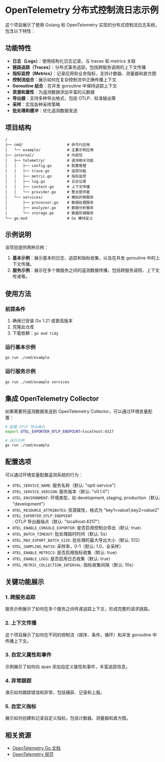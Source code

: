# OpenTelemetry 分布式控制流日志示例

这个项目展示了使用 Golang 和 OpenTelemetry 实现的分布式控制流日志系统，包含以下特性：

## 功能特性

- **日志（Logs）**：使用结构化日志记录，与 traces 和 metrics 关联
- **链路追踪（Traces）**：分布式事务追踪，包括跨服务调用的上下文传播
- **指标监控（Metrics）**：记录应用和业务指标，支持计数器、测量器和直方图
- **控制流组合**：展示如何在复杂控制流中正确传播上下文
- **Goroutine 组合**：在并发 goroutine 中保持追踪上下文
- **资源和属性**：为遥测数据添加丰富的元数据
- **导出器**：支持多种导出格式，包括 OTLP、标准输出等
- **采样**：实现各种采样策略
- **批处理和缓冲**：优化遥测数据发送

## 项目结构

```text
/
├── cmd/                    # 命令行应用
│   └── example/            # 主要示例应用
├── internal/               # 内部包
│   ├── telemetry/          # 遥测相关功能
│   │   ├── config.go       # 配置管理
│   │   ├── trace.go        # 追踪功能
│   │   ├── metric.go       # 指标监控
│   │   ├── log.go          # 日志记录
│   │   ├── context.go      # 上下文传播
│   │   └── provider.go     # 整合提供者
│   └── services/           # 模拟的微服务
│       ├── processor.go    # 数据处理服务
│       ├── analyzer.go     # 数据分析服务
│       └── storage.go      # 数据存储服务
└── go.mod                  # Go 模块定义
```

## 示例说明

该项目提供两种示例：

1. **基本示例**：展示基本的日志、追踪和指标收集，以及在并发 goroutine 中的上下文传播。
2. **服务示例**：展示在多个微服务之间的遥测数据传播，包括跨服务调用、上下文传递等。

## 使用方法

### 前提条件

1. 确保已安装 Go 1.21 或更高版本
2. 克隆此仓库
3. 下载依赖：`go mod tidy`

### 运行基本示例

```bash
go run ./cmd/example
```

### 运行服务示例

```bash
go run ./cmd/example services
```

## 集成 OpenTelemetry Collector

如果需要将遥测数据发送到 OpenTelemetry Collector，可以通过环境变量配置：

```bash
# 配置 OTLP 导出端点
export OTEL_EXPORTER_OTLP_ENDPOINT=localhost:4317

# 运行示例
go run ./cmd/example
```

## 配置选项

可以通过环境变量配置遥测系统的行为：

- `OTEL_SERVICE_NAME`: 服务名称（默认: "optl-service"）
- `OTEL_SERVICE_VERSION`: 服务版本（默认: "v0.1.0"）
- `OTEL_ENVIRONMENT`: 环境类型，如 development, staging, production（默认: "development"）
- `OTEL_RESOURCE_ATTRIBUTES`: 资源属性，格式为 "key1=value1,key2=value2"
- `OTEL_EXPORTER_OTLP_ENDPOINT`: OTLP 导出器端点（默认: "localhost:4317"）
- `OTEL_ENABLE_CONSOLE_EXPORTER`: 是否启用控制台导出（默认: true）
- `OTEL_BATCH_TIMEOUT`: 批处理超时时间（默认: 5s）
- `OTEL_MAX_EXPORT_BATCH_SIZE`: 批处理的最大导出大小（默认: 512）
- `OTEL_SAMPLING_RATIO`: 采样率，0-1（默认: 1.0，全采样）
- `OTEL_ENABLE_METRICS`: 是否启用指标收集（默认: true）
- `OTEL_ENABLE_LOGS`: 是否启用日志收集（默认: true）
- `OTEL_METRIC_COLLECTION_INTERVAL`: 指标收集间隔（默认: 10s）

## 关键功能展示

### 1. 跨服务追踪

服务示例展示了如何在多个服务之间传递追踪上下文，形成完整的请求链路。

### 2. 上下文传播

这个项目展示了如何在不同的控制流（顺序、条件、循环）和并发 goroutine 中传播上下文。

### 3. 自定义属性和事件

示例展示了如何向 span 添加自定义属性和事件，丰富追踪信息。

### 4. 异常跟踪

演示如何跟踪错误和异常，包括捕获、记录和上报。

### 5. 自定义指标

展示如何创建和记录自定义指标，包括计数器、测量器和直方图。

## 相关资源

- [OpenTelemetry Go 文档](https://opentelemetry.io/docs/instrumentation/go/)
- [OpenTelemetry 规范](https://github.com/open-telemetry/opentelemetry-specification)
